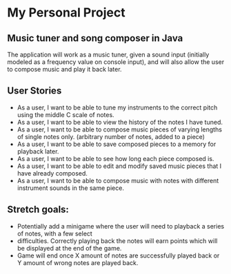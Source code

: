 # My Personal Project

## Music tuner and song composer in Java
The application will work as a music tuner, given a sound input (initially modeled as a frequency value on
console input), and will also allow the user to compose music and play it back later. 

## User Stories

- As a user, I want to be able to tune my instruments to the correct pitch using the middle C scale of notes.
- As a user, I want to be able to view the history of the notes I have tuned. 
- As a user, I want to be able to compose music pieces of varying lengths of single notes only.
(arbitrary number of notes, added to a piece)
- As a user, I want to be able to save composed pieces to a memory for playback later. 
- As a user, I want to be able to see how long each piece composed is.
- As a user, I want to be able to edit and modify saved music pieces that I have already composed. 
- As a user, I want to be able to compose music with notes with different instrument sounds in the same piece.

## Stretch goals:
- Potentially add a minigame where the user will need to playback a series of notes, with a few select
- difficulties. Correctly playing back the notes will earn points which will be displayed at the end of the game.
- Game will end once X amount of notes are successfully played back or Y amount of wrong notes are played back.
